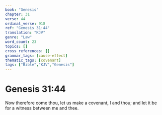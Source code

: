```yaml
---
book: "Genesis"
chapter: 31
verse: 44
ordinal_verse: 918
ref: "Genesis 31:44"
translation: "KJV"
genre: "Law"
word_count: 23
topics: []
cross_references: []
grammar_tags: [cause-effect]
thematic_tags: [covenant]
tags: ["Bible","KJV","Genesis"]
---
```


# Genesis 31:44

Now therefore come thou, let us make a covenant, I and thou; and let it be for a witness between me and thee.
